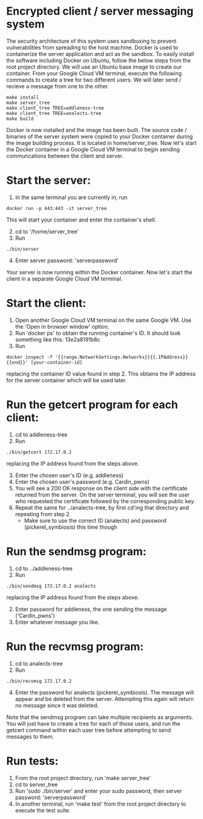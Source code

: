 # Encrypted client / server messaging system

The security architecture of this system uses sandboxing to prevent vulnerabilities from spreading to the host machine. Docker is used to containerize the server application and act as the sandbox. To easily install the software including Docker on Ubuntu, follow the below steps from the root project directory. We will use an Ubuntu base image to create our container. From your Google Cloud VM terminal, execute the following commands to create a tree for two different users. We will later send / recieve a message from one to the other.

	make install
	make server_tree
	make client_tree TREE=addleness-tree
	make client_tree TREE=analects-tree
	make build

Docker is now installed and the image has been built. The source code / binaries of the server system were copied to your Docker container during the image building process. It is located in home/server_tree. Now let's start the Docker container in a Google Cloud VM terminal to begin sending communcations between the client and server.

# Start the server:
1) In the same terminal you are currently in, run 
```
docker run -p 443:443 -it server_tree
```
This will start your container and enter the container's shell.

2) cd to '/home/server_tree'
3) Run 
```
./bin/server
```
4) Enter server password: 'serverpassword'

Your server is now running within the Docker container. Now let's start the client in a separate Google Cloud VM terminal.

# Start the client:
1) Open another Google Cloud VM terminal on the same Google VM. Use the 'Open in browser window' option.
2) Run 'docker ps' to obtain the running container's ID. It should look something like this: 13e2a8191b8c
3) Run 
```
docker inspect -f '{{range.NetworkSettings.Networks}}{{.IPAddress}}{{end}}' [your-container-id]
```
replacing the container ID value found in step 2. This obtains the IP address for the server container which will be used later.

# Run the getcert program for each client:
1) cd to addleness-tree
2) Run 
```
./bin/getcert 172.17.0.2
```
replacing the IP address found from the steps above.

3) Enter the chosen user's ID (e.g. addleness)
4) Enter the chosen user's password (e.g. Cardin_pwns)
5) You will see a 200 OK response on the client side with the certificate returned from the server. On the server terminal, you will see the user who requested the certificate followed by the corresponding public key.
6) Repeat the same for ../analects-tree, by first cd'ing that directory and repeating from step 2.
	* Make sure to use the correct ID (analects) and password (pickerel_symbiosis) this time though

# Run the sendmsg program:
1) cd to ../addleness-tree
1) Run 
```
./bin/sendmsg 172.17.0.2 analects
```
replacing the IP address found from the steps above.

2) Enter password for addleness, the one sending the message ('Cardin_pwns')
3) Enter whatever message you like.

# Run the recvmsg program:
1) cd to analects-tree
3) Run 
```
./bin/recvmsg 172.17.0.2
```

4) Enter the password for analects (pickerel_symbiosis). The message will appear and be deleted from the server. Attempting this again will return no message since it was deleted.

Note that the sendmsg program can take multiple recipients as arguments. You will just have to create a tree for each of those users, and run the getcert command within each user tree before attempting to send messages to them.

# Run tests:
1) From the root project directory, run 'make server_tree'
2) cd to server_tree
3) Run 'sudo ./bin/server' and enter your sudo password, then server password: 'serverpassword'
4) In another terminal, run 'make test' from the root project directory to execute the test suite.
